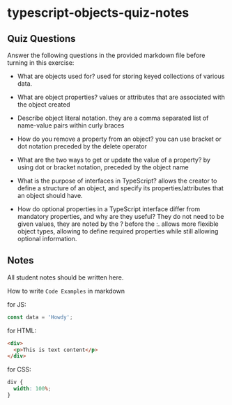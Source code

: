 # typescript-objects-quiz-notes

## Quiz Questions

Answer the following questions in the provided markdown file before turning in this exercise:

- What are objects used for?
  used for storing keyed collections of various data.
- What are object properties?
  values or attributes that are associated with the object created
- Describe object literal notation.
  they are a comma separated list of name-value pairs within curly braces

- How do you remove a property from an object?
  you can use bracket or dot notation preceded by the delete operator

- What are the two ways to get or update the value of a property?
  by using dot or bracket notation, preceded by the object name

- What is the purpose of interfaces in TypeScript?
  allows the creator to define a structure of an object, and specify its properties/attributes that an object should have.

- How do optional properties in a TypeScript interface differ from mandatory properties, and why are they useful?
  They do not need to be given values, they are noted by the ? before the :. allows more flexible object types, allowing to define required properties while still allowing optional information.

## Notes

All student notes should be written here.

How to write `Code Examples` in markdown

for JS:

```javascript
const data = 'Howdy';
```

for HTML:

```html
<div>
  <p>This is text content</p>
</div>
```

for CSS:

```css
div {
  width: 100%;
}
```

